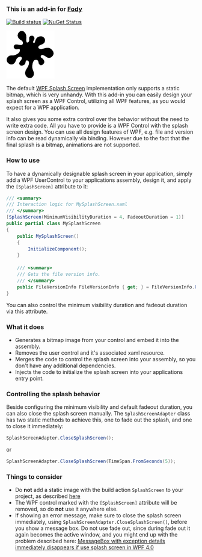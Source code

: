 ### This is an add-in for [Fody](https://github.com/Fody/Fody/) 

[![Build status](https://ci.appveyor.com/api/projects/status/i2jm1594u56we6rq?svg=true)](https://ci.appveyor.com/project/tom-englert/spashscreen-fody)
[![NuGet Status](http://img.shields.io/nuget/v/SplashScreen.Fody.svg?style=flat-square)](https://www.nuget.org/packages/SplashScreen.Fody)

![Icon](Icon.png)

The default [WPF Splash Screen](https://docs.microsoft.com/en-us/dotnet/framework/wpf/app-development/how-to-add-a-splash-screen-to-a-wpf-application) 
implementation only supports a static bitmap, which is very unhandy.
With this add-in you can easily design your splash screen as a WPF Control, utilizing all WPF features, as you would expect for a WPF application.

It also gives you some extra control over the behavior without the need to write extra code.
All you have to provide is a WPF Control with the splash screen design. 
You can use all design features of WPF, e.g. file and version info can be read dynamically via binding. 
However due to the fact that the final splash is a bitmap, animations are not supported.

### How to use

To have a dynamically designable splash screen in your application, simply add a WPF UserControl to your 
applications assembly, design it, and apply the `[SplashScreen]` attribute to it:

```C#
/// <summary>
/// Interaction logic for MySplashScreen.xaml
/// </summary>
[SplashScreen(MinimumVisibilityDuration = 4, FadeoutDuration = 1)]
public partial class MySplashScreen
{
    public MySplashScreen()
    {
        InitializeComponent();
    }

    /// <summary>
    /// Gets the file version info.
    /// </summary>
    public FileVersionInfo FileVersionInfo { get; } = FileVersionInfo.GetVersionInfo(Assembly.GetExecutingAssembly().Location);
}
```

You can also control the minimum visibility duration and fadeout duration via this attribute.

### What it does

- Generates a bitmap image from your control and embed it into the assembly.
- Removes the user control and it's associated xaml resource.
- Merges the code to control the splash screen into your assembly, so you don't have any additional dependencies.
- Injects the code to initialize the splash screen into your applications entry point.

### Controlling the splash behavior

Beside configuring the minimum visibility and default fadeout duration, you can also close the splash screen manually.
The `SplashScreenAdapter` class has two static methods to achieve this, one to fade out the splash, and one to close it immediately:
```C#
SplashScreenAdapter.CloseSplashScreen();
```
or
```C#
SplashScreenAdapter.CloseSplashScreen(TimeSpan.FromSeconds(5));
```

### Things to consider
- Do **not** add a static image with the build action `SplashScreen` to your project, 
  as described [here](https://docs.microsoft.com/en-us/dotnet/framework/wpf/app-development/how-to-add-a-splash-screen-to-a-wpf-application)
- The WPF control marked with the `[SplashScreen]` attribute will be removed, so do **not** use it anywhere else.
- If showing an error message, make sure to close the splash screen immediately, 
  using `SplashScreenAdapter.CloseSplashScreen()`, before you show a message box. 
  Do not use fade out, since during fade out it again becomes the active window, and you might end up 
  with the problem described here: [MessageBox with exception details immediately disappears if use splash screen in WPF 4.0](https://stackoverflow.com/questions/3891719/messagebox-with-exception-details-immediately-disappears-if-use-splash-screen-in)